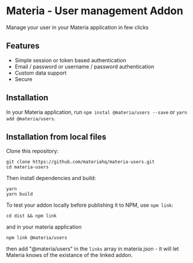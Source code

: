 # Materia - User management Addon

Manage your user in your Materia application in few clicks

## Features

* Simple session or token based authentication
* Email / password or username / password authentication
* Custom data support
* Secure

## Installation

In your Materia application, run `npm instal @materia/users --save` or `yarn add @materia/users`.

## Installation from local files

Clone this repository:

```
git clone https://github.com/materiahq/materia-users.git
cd materia-users
```

Then install dependencies and build:

```
yarn
yarn build
```

To test your addon locally before publishing it to NPM, use `npm link`:

```
cd dist && npm link
```

and in your materia application

```
npm link @materia/users
```

then add "@materia/users" in the `links` array in materia.json - it will let Materia knows of the existance of the linked addon.
